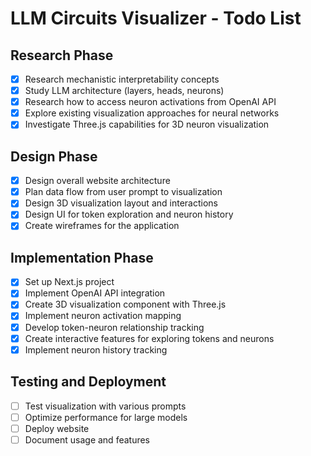 # LLM Circuits Visualizer - Todo List

## Research Phase
- [x] Research mechanistic interpretability concepts
- [x] Study LLM architecture (layers, heads, neurons)
- [x] Research how to access neuron activations from OpenAI API
- [x] Explore existing visualization approaches for neural networks
- [x] Investigate Three.js capabilities for 3D neuron visualization

## Design Phase
- [x] Design overall website architecture
- [x] Plan data flow from user prompt to visualization
- [x] Design 3D visualization layout and interactions
- [x] Design UI for token exploration and neuron history
- [x] Create wireframes for the application

## Implementation Phase
- [x] Set up Next.js project
- [x] Implement OpenAI API integration
- [x] Create 3D visualization component with Three.js
- [x] Implement neuron activation mapping
- [x] Develop token-neuron relationship tracking
- [x] Create interactive features for exploring tokens and neurons
- [x] Implement neuron history tracking

## Testing and Deployment
- [ ] Test visualization with various prompts
- [ ] Optimize performance for large models
- [ ] Deploy website
- [ ] Document usage and features
